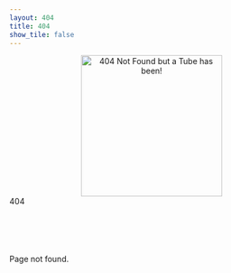 ```yaml
---
layout: 404
title: 404
show_tile: false
---
```


<html class="no-js">

<head>
    <meta charset="utf-8">
    <meta name="description" content="404 Page not Found">
    <meta name="viewport" content="width=device-width, initial-scale=1.0">
    <link rel="stylesheet" href="{{ site.baseurl }}/assets/css/glitch-404.css" />
</head>

<body>
	<div id="container" style="text-align: center;"><img src="{{ site.baseurl }}/assets/images/tube-up.png" height="250px" alt="404 Not Found but a Tube has been!" /></div>
    <div id="container">
        <div class="error-code">404</div>
        <br/><br/><br/><br/><br/>
        <span class="info">Page not found.</span>
    </div>
</body>
</html>